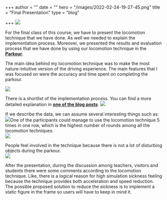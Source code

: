 +++
author = ""
date = ""
hero = "/images/2022-02-24-19-27-45.png"
title = "Final Presentation"
type = "blog"

+++
![](/images/2022-02-24-19-03-30.png)

For the final class of this course, we have to present the locomotion technique that we have done. As well we needed to explain the implementation process. Moreover, we presented the results and evaluation process that we have done by using our locomotion technique in the [**Parkour**](https://github.com/wenjietseng/VR-locomotion-parkour).

The main idea behind my locomotion technique was to make the most nature-intuitive version of the driving experience. The main features that I was focused on were the accuracy and time spent on completing the parkour.

![](/images/2022-02-24-19-05-32.png)

There is a shortlist of the implementation process. You can find a more detailed explanation in [**one of the blog posts**](https://dariyamhciblog.netlify.app/blog-posts/teach-me-how-to-drive/). ![](/images/2022-02-24-19-05-43.png)

If we describe the data, we can assume several interesting things such as:![](/images/2022-02-24-19-05-56.png)One of the participants could manage to use the locomotion technique 5 times in one row, which is the highest number of rounds among all the locomotion techniques.  
![](/images/2022-02-24-19-06-02.png)

People feel involved in the technique because there is not a lot of disturbing objects during the parkour.  
![](/images/2022-02-24-19-05-51.png)

After the presentation, during the discussion among teachers, visitors and students there were some comments according to the locomotion technique. Like, there is a logical reason for high simulation sickness feeling because the technique provides both acceleration and speed reduction. The possible proposed solution to reduce the sickness is to implement a static figure in the frame so users will have to keep in mind it.